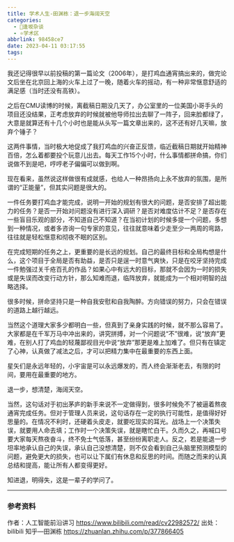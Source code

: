 ```yaml
---
title: 学术人生-田渊栋：退一步海阔天空
categories:
  - 🌙逢坂杂谈
  - ⭐学术区
abbrlink: 98458ce7
date: 2023-04-11 03:17:55
tags:
---
```


我还记得很早以前投稿的第一篇论文（2006年），是打鸡血通宵搞出来的，做完论文后坐在北京回上海的火车上过了一晚，随着火车的摇动，有一种非常惬意舒适的满足感（当时还没有高铁）。

之后在CMU读博的时候，离截稿日期没几天了，办公室里的一位美国小哥手头的项目还没结果，正考虑放弃的时候就被他导师拉出去聊了一阵子，回来脸都绿了，大意是就算还有十几个小时也是能从头写一篇文章出来的，这不还有好几天嘛，放弃个锤子？

这两件事情，当时极大地促成了我打鸡血的兴奋正反馈，临近截稿日期就开始精神百倍，怎么着都要投个玩意儿出去。每天工作15个小时，什么事情都拼命搞，你们说做不到是吧，哼哼老子偏偏可以做到啊。

现在看来，虽然说这样做很有成就感，也给人一种昂扬向上永不放弃的氛围，是所谓的“正能量”，但其实问题是很大的。

<!--more-->

一件任务要打鸡血才能完成，说明一开始的规划有很大的问题，是否安排了超出能力的任务？是否一开始对问题没有进行深入调研？是否对难度估计不足？是否存在一些盲目乐观的部分，不知道自己不知道？在当初计划的时候多提一个问题，多想到一种情况，或者多咨询一句专家的意见，往往就意味着少走至少一两周的弯路，往往就是轻松惬意和彻夜不眠的区别。

在完成短期的任务之上，更重要的是长远的规划。自己的最终目标和全局构想是什么，这个项目于全局是否有助益，是否只是逞一时意气爽快，只是在咬牙坚持完成一件勉强过关千疮百孔的作品？如果心中有远大的目标，那就不会因为一时的损失或是失误而改变行动方针，那么知难而退，临阵放弃，就能成为一个相对明智的战略选择。

很多时候，拼命坚持只是一种自我安慰和自我陶醉。方向错误的努力，只会在错误的道路上越行越远。

当然这个道理大家多少都明白一些，但真到了亲身实践的时候，就不那么容易了。大家都是在千军万马中冲出来的，讲究拼搏，对一个问题说“不”很难，说“放弃”更难，在别人打了鸡血的轻蔑鄙视目光中说“放弃”那更是难上加难了。但只有在镇定了心神，认真做了减法之后，才可以把精力集中在最重要的东西上面。

星矢们是永远年轻的，小宇宙是可以永远爆发的，而人终会渐渐老去，有限的时间，要用在最重要的地方。

退一步，想清楚，海阔天空。

当然，这句话对于初出茅庐的新手来说不一定做得到，很多时候免不了被逼着熬夜通宵完成任务。但对于管理人员来说，这句话存在一定的执行可能性，是值得好好思量的。在情况不利时，还硬着头皮走，就要吃现实的耳光。战场上一个决策失误，就要用人命去填；工作时一个决策失误，就是瞎忙白干。久而久之，再喊口号要大家每天熬夜奋斗，终不免士气低落，甚至纷纷离职走人。反之，若是能退一步坦率地承认自己的失误，承认自己没想清楚，则不仅会看到自己头脑里预测模型的问题，避免更大的损失，也可以让下属们有休息和反思的时间。而随之而来的认真总结和提高，能让所有人都变得更好。

知进退，明得失，这是一辈子的学问了。

***

### 参考资料

作者：人工智能前沿讲习 https://www.bilibili.com/read/cv22982572/ 出处：bilibili
知乎—田渊栋 https://zhuanlan.zhihu.com/p/377866405

